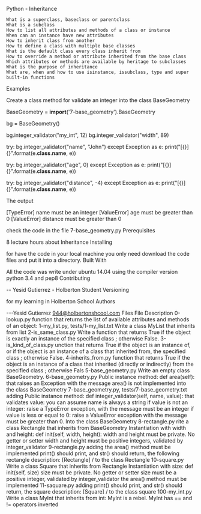 Python - Inheritance

    What is a superclass, baseclass or parentclass
    What is a subclass
    How to list all attributes and methods of a class or instance
    When can an instance have new attributes
    How to inherit class from another
    How to define a class with multiple base classes
    What is the default class every class inherit from
    How to override a method or attribute inherited from the base class
    Which attributes or methods are available by heritage to subclasses
    What is the purpose of inheritance
    What are, when and how to use isinstance, issubclass, type and super built-in functions

Examples

Create a class method for validate an integer into the class BaseGeometry

BaseGeometry = __import__('7-base_geometry').BaseGeometry

bg = BaseGeometry()

bg.integer_validator("my_int", 12)
bg.integer_validator("width", 89)

try:
    bg.integer_validator("name", "John")
except Exception as e:
    print("[{}] {}".format(e.__class__.__name__, e))

try:
    bg.integer_validator("age", 0)
except Exception as e:
    print("[{}] {}".format(e.__class__.__name__, e))

try:
    bg.integer_validator("distance", -4)
except Exception as e:
    print("[{}] {}".format(e.__class__.__name__, e))

The output

[TypeError] name must be an integer
[ValueError] age must be greater than 0
[ValueError] distance must be greater than 0

check the code in the file 7-base_geometry.py
Prerequisites

8 lecture hours about Inheritance
Installing

for have the code in your local machine you only need download the code files and put it into a directory.
Built With

All the code was write under ubuntu 14.04 using the compiler version
python 3.4 and pep8
Contributing

-- Yesid Gutierrez - Holberton Student
Versioning

for my learning in Holberton School
Authors

---Yesid Gutierrez 944@holbertonshcool.com
Files
File 	Description
0-lookup.py 	function that returns the list of available attributes and methods of an object:
1-my_list.py, tests/1-my_list.txt 	Write a class MyList that inherits from list
2-is_same_class.py 	Write a function that returns True if the object is exactly an instance of the specified class ; otherwise False.
3-is_kind_of_class.py 	unction that returns True if the object is an instance of, or if the object is an instance of a class that inherited from, the specified class ; otherwise False.
4-inherits_from.py 	function that returns True if the object is an instance of a class that inherited (directly or indirectly) from the specified class ; otherwise Fals
5-base_geometry.py 	Write an empty class BaseGeometry.
6-base_geometry.py 	Public instance method: def area(self): that raises an Exception with the message area() is not implemented into the class BaseGeometry
7-base_geometry.py, tests/7-base_geometry.txt 	adding Public instance method: def integer_validator(self, name, value): that validates value: you can assume name is always a string if value is not an integer: raise a TypeError exception, with the message must be an integer if value is less or equal to 0: raise a ValueError exception with the message must be greater than 0. Into the class BaseGeometry
8-rectangle.py 	rite a class Rectangle that inherits from BaseGeometry Instantiation with width and height: def init(self, width, height): width and height must be private. No getter or setter width and height must be positive integers, validated by integer_validator
9-rectangle.py 	adding the area() method must be implemented print() should print, and str() should return, the following rectangle description: [Rectangle] / to the class Rectangle
10-square.py 	Write a class Square that inherits from Rectangle Instantiation with size: def init(self, size) size must be private. No getter or setter size must be a positive integer, validated by integer_validator the area() method must be implemented
11-saquare.py 	adding print() should print, and str() should return, the square description: [Square] / to the class square
100-my_int.py 	Write a class MyInt that inherits from int: MyInt is a rebel. MyInt has == and != operators inverted
